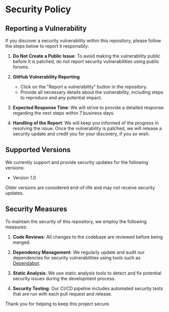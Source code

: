 # Security Policy

## Reporting a Vulnerability

If you discover a security vulnerability within this repository, please follow the steps below to report it responsibly:

1. **Do Not Create a Public Issue**: To avoid making the vulnerability public before it is patched, do not report security vulnerabilities using public forums.

3. **GitHub Vulnerability Reporting**
   - Click on the "Report a vulnerability" button in the repository.
   - Provide all necessary details about the vulnerability, including steps to reproduce and any potential impact.

5. **Expected Response Time**: We will strive to provide a detailed response regarding the next steps within 7 business days.

6. **Handling of the Report**: We will keep you informed of the progress in resolving the issue. Once the vulnerability is patched, we will release a security update and credit you for your discovery, if you so wish.

## Supported Versions

We currently support and provide security updates for the following versions:

- Version 1.0

Older versions are considered end-of-life and may not receive security updates.

## Security Measures

To maintain the security of this repository, we employ the following measures:

1. **Code Reviews**: All changes to the codebase are reviewed before being merged.

2. **Dependency Management**: We regularly update and audit our dependencies for security vulnerabilities using tools such as [Dependabot](https://github.com/dependabot).

3. **Static Analysis**: We use static analysis tools to detect and fix potential security issues during the development process.

4. **Security Testing**: Our CI/CD pipeline includes automated security tests that are run with each pull request and release.

Thank you for helping to keep this project secure.
